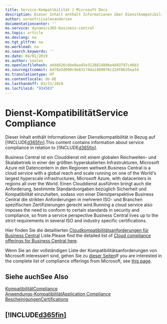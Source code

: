 ```yaml
---
title: Service-Kompatibilität | Microsoft Docs
description: Dieser Inhalt enthält Informationen über Dienstkompatibilität in Bezug auf Business Central.
author: sorenfriisalexandersen
documentationcenter: ''
ms.service: dynamics365-business-central
ms.topic: article
ms.devlang: na
ms.tgt_pltfrm: na
ms.workload: na
ms.search.keywords: ''
ms.date: 04/01/2019
ms.author: soalex
ms.openlocfilehash: a4dd426cbbe8aa45e3128814886e4d43797c46b3
ms.sourcegitcommit: bd78a5d990c9e83174da1409076c22df8b35eafd
ms.translationtype: HT
ms.contentlocale: de-DE
ms.lasthandoff: 03/31/2019
ms.locfileid: "934583"
---
```

# <a name="service-compliance"></a><span data-ttu-id="ac405-103">Dienst-Kompatibilität</span><span class="sxs-lookup"><span data-stu-id="ac405-103">Service Compliance</span></span>
<span data-ttu-id="ac405-104">Dieser Inhalt enthält Informationen über Dienstkompatibilität in Bezug auf [!INCLUDE[d365fin](../includes/d365fin_md.md)].</span><span class="sxs-lookup"><span data-stu-id="ac405-104">This content contains information about service compliance in relation to [!INCLUDE[d365fin](../includes/d365fin_md.md)].</span></span>  

<span data-ttu-id="ac405-105">Business Central ist ein Clouddienst mit einem globalen Reichweiten- und Skalabetrieb in einer der größten hyperskalierten Infrastrukturen, Microsoft Azure mit Datencentern in den Regionen weltweit.</span><span class="sxs-lookup"><span data-stu-id="ac405-105">Business Central is a cloud service with a global reach and scale running on one of the World's largest hyperscale infrastructures, Microsoft Azure, with datacenters in regions all over the World.</span></span> <span data-ttu-id="ac405-106">Einen Clouddienst ausführen bringt auch die Anforderung, bestimmte Standardvorgaben bezüglich Sicherheit und Kompatibilität einzuhalten, sodass von einer Dienstperspektive Business Central die strikten Anforderungen in mehreren ISO- und Branchen spezifischen Zertifizierungen gerecht wird.</span><span class="sxs-lookup"><span data-stu-id="ac405-106">Running a cloud service also imposes the need to conform to certain standards in security and compliance, so from a service perspective Business Central lives up to the strict requirements in several ISO and industry specific certifications.</span></span>

<span data-ttu-id="ac405-107">Hier finden Sie die detaillierten [Cloudkompatibilitätsanforderungen für Business Central](https://aka.ms/d365-compliance-list) Liste.</span><span class="sxs-lookup"><span data-stu-id="ac405-107">Please find the detailed list of [Cloud compliance offerings for Business Central here](https://aka.ms/d365-compliance-list).</span></span>

<span data-ttu-id="ac405-108">Wenn Sie an der vollständigen Liste der Kompatibilitätsanforderungen von Microsoft interessiert sind, gehen Sie zu [dieser Seiten](https://www.microsoft.com/en-us/trustcenter/compliance/complianceofferings)</span><span class="sxs-lookup"><span data-stu-id="ac405-108">If you are interested in the complete list of compliance offerings from Microsoft, see [this page](https://www.microsoft.com/en-us/trustcenter/compliance/complianceofferings).</span></span>

## <a name="see-also"></a><span data-ttu-id="ac405-109">Siehe auch</span><span class="sxs-lookup"><span data-stu-id="ac405-109">See Also</span></span>  
[<span data-ttu-id="ac405-110">Kompatibilität</span><span class="sxs-lookup"><span data-stu-id="ac405-110">Compliance</span></span>](compliance-overview.md)  
[<span data-ttu-id="ac405-111">Anwendungs-Kompatibilität</span><span class="sxs-lookup"><span data-stu-id="ac405-111">Application Compliance</span></span>](compliance-application-compliance.md)  
[<span data-ttu-id="ac405-112">Bescheinigungen</span><span class="sxs-lookup"><span data-stu-id="ac405-112">Certifications</span></span>](compliance-certifications.md)  

 ## [!INCLUDE[d365fin](../includes/free_trial_md.md)]  
 

